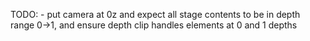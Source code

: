 TODO:
    - put camera at 0z and expect all stage contents to be in depth range 0->1,
    and ensure depth clip handles elements at 0 and 1 depths